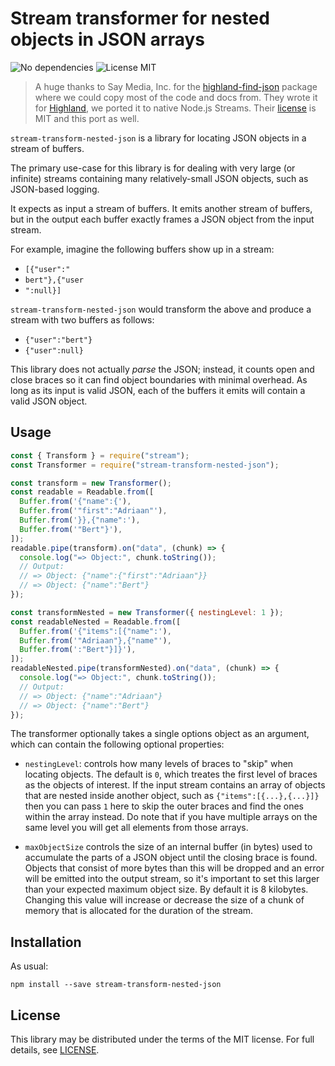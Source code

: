 # Stream transformer for nested objects in JSON arrays

![No dependencies](https://img.shields.io/badge/dependencies-none-brightgreen) ![License MIT](https://img.shields.io/badge/license-MIT-brightgreen)

> A huge thanks to Say Media, Inc. for the [highland-find-json](https://github.com/saymedia/highland-find-json) package where we could copy most of the code and docs from. They wrote it for [Highland](https://github.com/caolan/highland), we ported it to native Node.js Streams. Their [license](/LICENSE) is MIT and this port as well.

`stream-transform-nested-json` is a library for locating JSON objects in a stream of buffers.

The primary use-case for this library is for dealing with very large (or infinite) streams containing many relatively-small JSON objects, such as JSON-based logging.

It expects as input a stream of buffers. It emits another stream of buffers, but in the output each buffer exactly frames a JSON object from the input stream.

For example, imagine the following buffers show up in a stream:

- `[{"user":"`
- `bert"},{"user`
- `":null}]`

`stream-transform-nested-json` would transform the above and produce a stream with two buffers as follows:

- `{"user":"bert"}`
- `{"user":null}`

This library does not actually _parse_ the JSON; instead, it counts open and close braces so it can find object boundaries with minimal overhead. As long as its input is valid JSON, each of the buffers it emits will contain a valid JSON object.

## Usage

```js
const { Transform } = require("stream");
const Transformer = require("stream-transform-nested-json");

const transform = new Transformer();
const readable = Readable.from([
  Buffer.from('{"name":{'),
  Buffer.from('"first":"Adriaan"'),
  Buffer.from('}},{"name":'),
  Buffer.from('"Bert"}'),
]);
readable.pipe(transform).on("data", (chunk) => {
  console.log("=> Object:", chunk.toString());
  // Output:
  // => Object: {"name":{"first":"Adriaan"}}
  // => Object: {"name":"Bert"}
});

const transformNested = new Transformer({ nestingLevel: 1 });
const readableNested = Readable.from([
  Buffer.from('{"items":[{"name":'),
  Buffer.from('"Adriaan"},{"name"'),
  Buffer.from(':"Bert"}]}'),
]);
readableNested.pipe(transformNested).on("data", (chunk) => {
  console.log("=> Object:", chunk.toString());
  // Output:
  // => Object: {"name":"Adriaan"}
  // => Object: {"name":"Bert"}
});
```

The transformer optionally takes a single options object as an argument, which can contain the following optional properties:

- `nestingLevel`: controls how many levels of braces to "skip" when locating objects. The default is `0`, which treates the first level of braces as the objects of interest. If the input stream contains an array of objects that are nested inside another object, such as `{"items":[{...},{...}]}` then you can pass `1` here to skip the outer braces and find the ones within the array instead. Do note that if you have multiple arrays on the same level you will get all elements from those arrays.

- `maxObjectSize` controls the size of an internal buffer (in bytes) used to accumulate the parts of a JSON object until the closing brace is found. Objects that consist of more bytes than this will be dropped and an error will be emitted into the output stream, so it's important to set this larger than your expected maximum object size. By default it is 8 kilobytes. Changing this value will increase or decrease the size of a chunk of memory that is allocated for the duration of the stream.

## Installation

As usual:

```
npm install --save stream-transform-nested-json
```

## License

This library may be distributed under the terms of the MIT license.
For full details, see [LICENSE](LICENSE).
